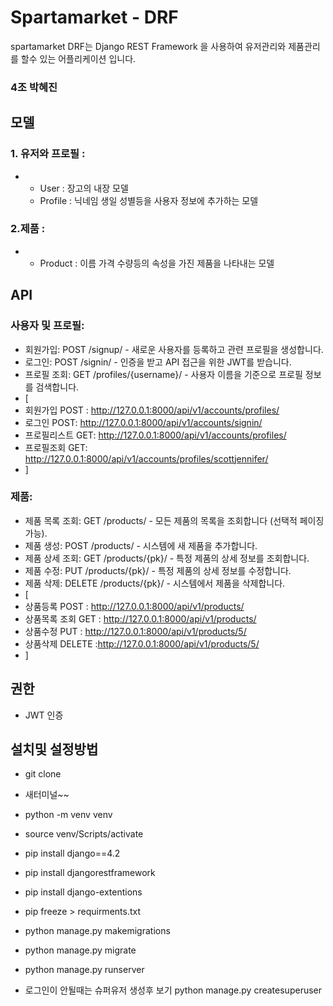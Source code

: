 # Spartamarket - DRF
spartamarket DRF는 Django REST Framework 을 사용하여 유저관리와 제품관리를 할수 있는 어플리케이션 입니다.

### 4조 박혜진


## 모델
### 1. 유저와 프로필 :
* - User : 장고의 내장 모델
  - Profile : 닉네임 생일 성별등을 사용자 정보에 추가하는 모델
### 2.제품 :
* - Product : 이름 가격 수량등의 속성을 가진 제품을 나타내는 모델

## API
### 사용자 및 프로필:
* 회원가입: POST /signup/ - 새로운 사용자를 등록하고 관련 프로필을 생성합니다.
* 로그인: POST /signin/ - 인증을 받고 API 접근을 위한 JWT를 받습니다.
* 프로필 조회: GET /profiles/{username}/ - 사용자 이름을 기준으로 프로필 정보를 검색합니다.
* [
* 회원가입 POST : http://127.0.0.1:8000/api/v1/accounts/profiles/
* 로그인 POST: http://127.0.0.1:8000/api/v1/accounts/signin/
* 프로필리스트 GET: http://127.0.0.1:8000/api/v1/accounts/profiles/
* 프로필조회 GET: http://127.0.0.1:8000/api/v1/accounts/profiles/scottjennifer/
* ]

### 제품:
* 제품 목록 조회: GET /products/ - 모든 제품의 목록을 조회합니다 (선택적 페이징 가능).
* 제품 생성: POST /products/ - 시스템에 새 제품을 추가합니다.
* 제품 상세 조회: GET /products/{pk}/ - 특정 제품의 상세 정보를 조회합니다.
* 제품 수정: PUT /products/{pk}/ - 특정 제품의 상세 정보를 수정합니다.
* 제품 삭제: DELETE /products/{pk}/ - 시스템에서 제품을 삭제합니다.
* [
* 상품등록 POST : http://127.0.0.1:8000/api/v1/products/ 
* 상품목록 조회 GET : http://127.0.0.1:8000/api/v1/products/ 
* 상품수정 PUT : http://127.0.0.1:8000/api/v1/products/5/
* 상품삭제 DELETE :http://127.0.0.1:8000/api/v1/products/5/
* ]

## 권한
* JWT 인증


## 설치및 설정방법
* git clone
* 새터미널~~
* python -m venv venv
* source venv/Scripts/activate
* pip install django==4.2
* pip install djangorestframework
* pip install django-extentions
* pip freeze > requirments.txt

* python manage.py makemigrations
* python manage.py migrate
* python manage.py runserver

* 로그인이 안될때는 슈퍼유저 생성후 보기  python manage.py createsuperuser


